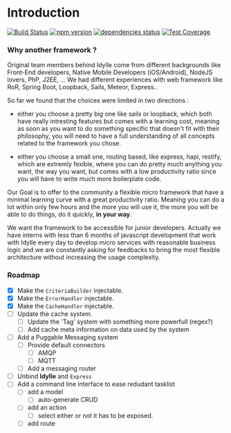 # Introduction
[![Build Status](https://travis-ci.org/julien-sarazin/Idylle.svg?branch=master)](https://travis-ci.org/julien-sarazin/Idylle.svg?branch=master)
[![npm version](https://badge.fury.io/js/idylle.svg)](https://badge.fury.io/js/idylle)
[![dependencies status](https://david-dm.org/julien-sarazin/Idylle.svg)](https://david-dm.org/julien-sarazin/Idylle.svg)
[![Test Coverage](https://codeclimate.com/github/julien-sarazin/Idylle/coverage.svg)](https://codeclimate.com/github/julien-sarazin/Idylle/coverage)

### Why another framework ?
Original team members behind Idylle come from different backgrounds like Front-End developers, Native Mobile Developers (iOS/Android), NodeJS lovers, PhP, J2EE, ...
We had different experiences with web framework like RoR, Spring Boot, Loopback, Sails, Meteor, Express..

So far we found that the choices were limited in two directions :  

  - either you choose a pretty big one like sails or loopback, which both have really intresting features but comes with a learning cost, meaning as soon as you want to do something specific that doesn't fit with their philosophy, you will need to have a full understanding of all concepts related to the framework you chose.

  - either you choose a small one, routing based, like express, hapi, restify, which are extremly fexible, where you can do pretty much anything you want, the way you want, but comes with a low productivity ratio since you will have to write much more boilerplate code.

Our Goal is to offer to the community a flexible micro framework that have a minimal learning curve with a great productivity ratio.
Meaning you can do a lot within only few hours and the more you will use it, the more you will be able to do things, do it quickly, **in your way**.

We want the framework to be accessible for junior developers.
Actually we have interns with less than 6 months of javascript development that work with Idylle every day to develop micro services with reasonable business logic
and we are constantly asking for feedbacks to bring the most flexible architecture without increasing the usage complexity.

### Roadmap

* [x] Make the `CriteriaBuilder` injectable.
* [x] Make the `ErrorHandler` injectable.
* [x] Make the `CacheHandler` injectable.
* [ ] Update the cache system.
    * [ ] Update the 'Tag' system with something more powerfull (regex?)
    * [ ] Add cache meta information on data used by the system
* [ ] Add a Puggable Messaging system
    * [ ] Provide default connectors
        * [ ] AMQP
        * [ ] MQTT
    * [ ] Add a messaging router
* [ ] Unbind **Idylle** and `Express`
* [ ] Add a command line interface to ease redudant tasklist
    * [ ] add a model
        * [ ] auto-generate CRUD
    * [ ] add an action
        * [ ] select either or not it has to be exposed.
    * [ ] add route
